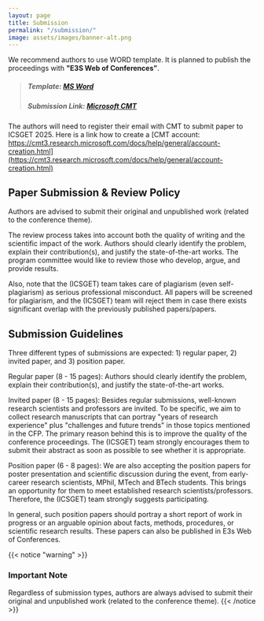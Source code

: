 ```yaml
---
layout: page
title: Submission
permalink: "/submission/"
image: assets/images/banner-alt.png
---
```

We recommend authors to use WORD template. It is planned to publish the proceedings with **"E3S Web of Conferences”**.  
> ##### **Template:** [MS Word](../assets/ICSGET_2025_Template_woc_1col.docx)  
> ##### **Submission Link:** [Microsoft CMT](https://cmt3.research.microsoft.com/ICSGET2025)

The authors will need to register their email with CMT to submit paper to ICSGET 2025. Here is a link how to create a [CMT account: https://cmt3.research.microsoft.com/docs/help/general/account-creation.html](https://cmt3.research.microsoft.com/docs/help/general/account-creation.html)

## Paper Submission & Review Policy
Authors are advised to submit their original and unpublished work (related to the conference theme).

The review process takes into account both the quality of writing and the scientific impact of the work. Authors should clearly identify the problem, explain their contribution(s), and justify the state-of-the-art works. The program committee would like to review those who develop, argue, and provide results.

Also, note that the (ICSGET) team takes care of plagiarism (even self-plagiarism) as serious professional misconduct. All papers will be screened for plagiarism, and the (ICSGET) team will reject them in case there exists significant overlap with the previously published papers/papers.

## Submission Guidelines
Three different types of submissions are expected: 1) regular paper, 2) invited paper, and 3) position paper.

Regular paper (8 - 15 pages): Authors should clearly identify the problem, explain their contribution(s), and justify the state-of-the-art works.

Invited paper (8 - 15 pages): Besides regular submissions, well-known research scientists and professors are invited. To be specific, we aim to collect research manuscripts that can portray "years of research experience" plus "challenges and future trends" in those topics mentioned in the CFP. The primary reason behind this is to improve the quality of the conference proceedings. The (ICSGET) team strongly encourages them to submit their abstract as soon as possible to see whether it is appropriate.

Position paper (6 - 8 pages): We are also accepting the position papers for poster presentation and scientific discussion during the event, from early-career research scientists, MPhil, MTech and BTech students. This brings an opportunity for them to meet established research scientists/professors. Therefore, the (ICSGET) team strongly suggests participating.

In general, such position papers should portray a short report of work in progress or an arguable opinion about facts, methods, procedures, or scientific research results. These papers can also be published in E3s Web of Conferences.

{{< notice "warning" >}}
### Important Note
Regardless of submission types, authors are always advised to submit their original and unpublished work (related to the conference theme).
{{< /notice >}}